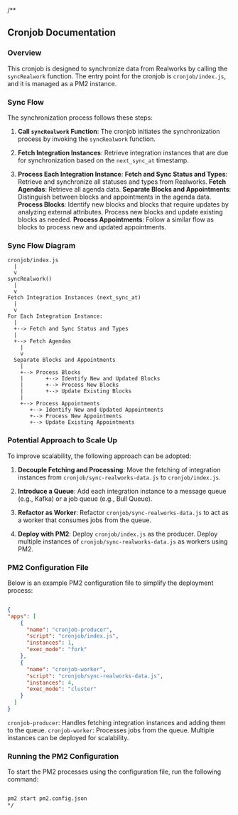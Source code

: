 /\*\*

  ## Cronjob Documentation

  ### Overview
  This cronjob is designed to synchronize data from Realworks by calling the `syncRealwork` function.
  The entry point for the cronjob is `cronjob/index.js`, and it is managed as a PM2 instance.

  ### Sync Flow
  The synchronization process follows these steps:

  1.  **Call `syncRealwork` Function**:
  The cronjob initiates the synchronization process by invoking the `syncRealwork` function.

  2.  **Fetch Integration Instances**:
  Retrieve integration instances that are due for synchronization based on the `next_sync_at` timestamp.

  3.  **Process Each Integration Instance**:
  **Fetch and Sync Status and Types**:
        Retrieve and synchronize all statuses and types from Realworks.
  **Fetch Agendas**:
        Retrieve all agenda data.
  **Separate Blocks and Appointments**:
        Distinguish between blocks and appointments in the agenda data.
  **Process Blocks**:
        Identify new blocks and blocks that require updates by analyzing external attributes.
        Process new blocks and update existing blocks as needed.
  **Process Appointments**:
        Follow a similar flow as blocks to process new and updated appointments.

  ### Sync Flow Diagram
  ```plaintext
  cronjob/index.js
    |
    v
  syncRealwork()
    |
    v
  Fetch Integration Instances (next_sync_at)
    |
    v
  For Each Integration Instance:
    |
    +--> Fetch and Sync Status and Types
    |
    +--> Fetch Agendas
      |
      v
    Separate Blocks and Appointments
      |
      +--> Process Blocks
      |       +--> Identify New and Updated Blocks
      |       +--> Process New Blocks
      |       +--> Update Existing Blocks
      |
      +--> Process Appointments
         +--> Identify New and Updated Appointments
         +--> Process New Appointments
         +--> Update Existing Appointments
  ```

  ### Potential Approach to Scale Up
  To improve scalability, the following approach can be adopted:

  1.  **Decouple Fetching and Processing**:
  Move the fetching of integration instances from `cronjob/sync-realworks-data.js` to `cronjob/index.js`.

  2.  **Introduce a Queue**:
  Add each integration instance to a message queue (e.g., Kafka) or a job queue (e.g., Bull Queue).

  3.  **Refactor as Worker**:
  Refactor `cronjob/sync-realworks-data.js` to act as a worker that consumes jobs from the queue.

  4.  **Deploy with PM2**:
  Deploy `cronjob/index.js` as the producer.
  Deploy multiple instances of `cronjob/sync-realworks-data.js` as workers using PM2.
  
  ### PM2 Configuration File
  Below is an example PM2 configuration file to simplify the deployment process:

  ```json

  {
  "apps": [
      {
        "name": "cronjob-producer",
        "script": "cronjob/index.js",
        "instances": 1,
        "exec_mode": "fork"
      },
      {
        "name": "cronjob-worker",
        "script": "cronjob/sync-realworks-data.js",
        "instances": 4,
        "exec_mode": "cluster"
      }
    ]
  }

  ```

  `cronjob-producer`: Handles fetching integration instances and adding them to the queue.
  `cronjob-worker`: Processes jobs from the queue. Multiple instances can be deployed for scalability.

  ### Running the PM2 Configuration
  To start the PM2 processes using the configuration file, run the following command:

  ```bash

  pm2 start pm2.config.json
  */
  ```
